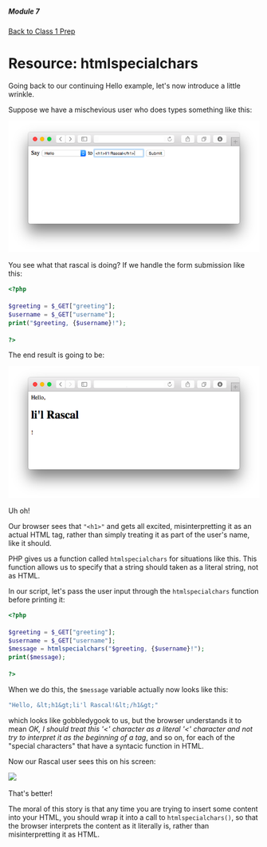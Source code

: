 ##### Module 7
[Back to Class 1 Prep](../../class1-prep)

# Resource: htmlspecialchars

Going back to our continuing Hello example, let's now introduce a little wrinkle.

Suppose we have a mischevious user who does types something like this:

<img src="screenshots/rascal-form.png" />

You see what that rascal is doing? If we handle the form submission like this:

```php
<?php 

$greeting = $_GET["greeting"];
$username = $_GET["username"];
print("$greeting, {$username}!");

?>
```

The end result is going to be:

<img src="screenshots/rascal-response.png" />

Uh oh!

Our browser sees that `"<h1>"` and gets all excited, misinterpretting it as an actual HTML tag, rather than simply treating it as part of the user's name, like it should.

PHP gives us a function called `htmlspecialchars` for situations like this. This function allows us to specify that a string should taken as a literal string, not as HTML.

In our script, let's pass the user input through the `htmlspecialchars` function before printing it:

```php
<?php 

$greeting = $_GET["greeting"];
$username = $_GET["username"];
$message = htmlspecialchars("$greeting, {$username}!");
print($message);

?>
```

When we do this, the `$message` variable actually now looks like this:

```php
"Hello, &lt;h1&gt;li'l Rascal!&lt;/h1&gt;"
```

which looks like gobbledygook to us, but the browser understands it to mean *OK, I should treat this '<' character as a literal '<' character and not try to interpret it as the beginning of a tag*, and so on, for each of the "special characters" that have a syntacic function in HTML.

Now our Rascal user sees this on his screen:

<img src="rascal-response2.png" />

That's better!

The moral of this story is that any time you are trying to insert some content into your HTML, you should wrap it into a call to `htmlspecialchars()`, so that the browser interprets the content as it literally is, rather than misinterpretting it as HTML.

